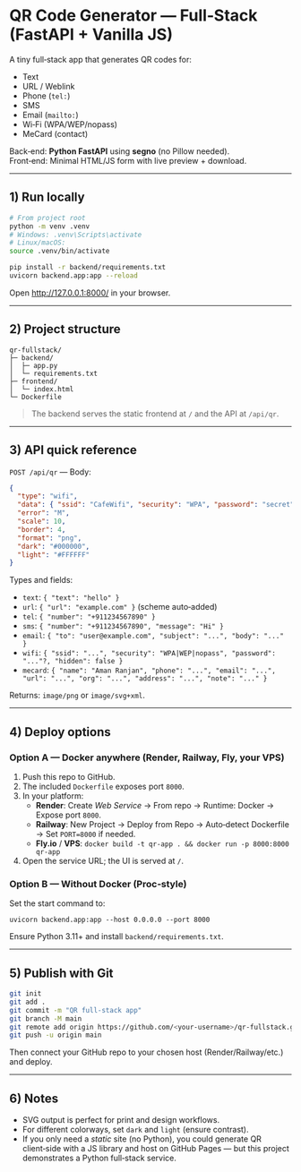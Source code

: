 
# QR Code Generator — Full‑Stack (FastAPI + Vanilla JS)

A tiny full‑stack app that generates QR codes for:
- Text
- URL / Weblink
- Phone (`tel:`)
- SMS
- Email (`mailto:`)
- Wi‑Fi (WPA/WEP/nopass)
- MeCard (contact)

Back‑end: **Python FastAPI** using **segno** (no Pillow needed).  
Front‑end: Minimal HTML/JS form with live preview + download.

---

## 1) Run locally

```bash
# From project root
python -m venv .venv
# Windows: .venv\Scripts\activate
# Linux/macOS:
source .venv/bin/activate

pip install -r backend/requirements.txt
uvicorn backend.app:app --reload
```

Open http://127.0.0.1:8000/ in your browser.

---

## 2) Project structure

```
qr-fullstack/
├─ backend/
│  ├─ app.py
│  └─ requirements.txt
├─ frontend/
│  └─ index.html
└─ Dockerfile
```

> The backend serves the static frontend at `/` and the API at `/api/qr`.

---

## 3) API quick reference

`POST /api/qr` — Body:
```json
{
  "type": "wifi",
  "data": { "ssid": "CafeWifi", "security": "WPA", "password": "secret", "hidden": false },
  "error": "M",
  "scale": 10,
  "border": 4,
  "format": "png",
  "dark": "#000000",
  "light": "#FFFFFF"
}
```

Types and fields:

- `text`: `{ "text": "hello" }`
- `url`: `{ "url": "example.com" }` (scheme auto‑added)
- `tel`: `{ "number": "+911234567890" }`
- `sms`: `{ "number": "+911234567890", "message": "Hi" }`
- `email`: `{ "to": "user@example.com", "subject": "...", "body": "..." }`
- `wifi`: `{ "ssid": "...", "security": "WPA|WEP|nopass", "password": "..."?, "hidden": false }`
- `mecard`: `{ "name": "Aman Ranjan", "phone": "...", "email": "...", "url": "...", "org": "...", "address": "...", "note": "..." }`

Returns: `image/png` or `image/svg+xml`.

---

## 4) Deploy options

### Option A — Docker anywhere (Render, Railway, Fly, your VPS)

1. Push this repo to GitHub.
2. The included `Dockerfile` exposes port `8000`.
3. In your platform:
   - **Render**: Create *Web Service* → From repo → Runtime: Docker → Expose port `8000`.
   - **Railway**: New Project → Deploy from Repo → Auto‑detect Dockerfile → Set `PORT=8000` if needed.
   - **Fly.io** / **VPS**: `docker build -t qr-app . && docker run -p 8000:8000 qr-app`
4. Open the service URL; the UI is served at `/`.

### Option B — Without Docker (Proc‑style)

Set the start command to:
```
uvicorn backend.app:app --host 0.0.0.0 --port 8000
```
Ensure Python 3.11+ and install `backend/requirements.txt`.

---

## 5) Publish with Git

```bash
git init
git add .
git commit -m "QR full-stack app"
git branch -M main
git remote add origin https://github.com/<your-username>/qr-fullstack.git
git push -u origin main
```

Then connect your GitHub repo to your chosen host (Render/Railway/etc.) and deploy.

---

## 6) Notes

- SVG output is perfect for print and design workflows.
- For different colorways, set `dark` and `light` (ensure contrast).
- If you only need a *static* site (no Python), you could generate QR client‑side with a JS library and host on GitHub Pages — but this project demonstrates a Python full‑stack service.
